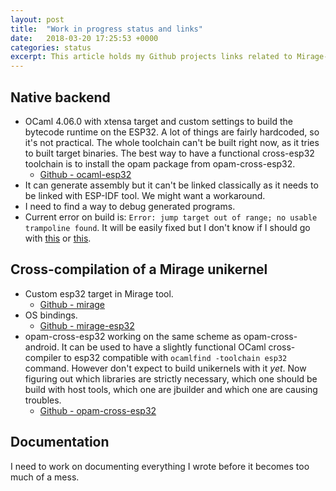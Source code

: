 ```yaml
---
layout: post
title:  "Work in progress status and links"
date:   2018-03-20 17:25:53 +0000
categories: status
excerpt: This article holds my Github projects links related to Mirage-OCaml-ESP32 and will be updated with my progress. It also serve as my notepad and thought long-term storage so you might expect random stuff there too!
---
```


## Native backend

* OCaml 4.06.0 with xtensa target and custom settings to build the bytecode runtime on the ESP32. A lot of things are fairly hardcoded, so it's not practical. The whole toolchain can't be built right now, as it tries to built target binaries. The best way to have a functional cross-esp32 toolchain is to install the opam package from opam-cross-esp32. 
  - [Github - ocaml-esp32](https://github.com/TheLortex/ocaml-esp32)
* It can generate assembly but it can't be linked classically as it needs to be linked with ESP-IDF tool. We might want a workaround. 
* I need to find a way to debug generated programs. 
* Current error on build is: `Error: jump target out of range; no usable trampoline found`. It will be easily fixed but I don't know if I should go with  [this](https://www.amazon.com/gp/product/B000JC2ZHA/) or [this](https://www.amazon.co.uk/gp/product/B074M8W4JY/).

## Cross-compilation of a Mirage unikernel

* Custom esp32 target in Mirage tool. 
  - [Github - mirage](https://github.com/TheLortex/mirage)
* OS bindings. 
  - [Github - mirage-esp32](https://github.com/TheLortex/mirage-esp32)
* opam-cross-esp32 working on the same scheme as opam-cross-android. It can be used to have a slightly functional OCaml cross-compiler to esp32 compatible with `ocamlfind -toolchain esp32` command. However don't expect to build unikernels with it *yet*. Now figuring out which libraries are strictly necessary, which one should be build with host tools, which one are jbuilder and which one are causing troubles.  
  - [Github - opam-cross-esp32](https://github.com/TheLortex/opam-cross-esp32)

## Documentation

I need to work on documenting everything I wrote before it becomes too much of a mess.